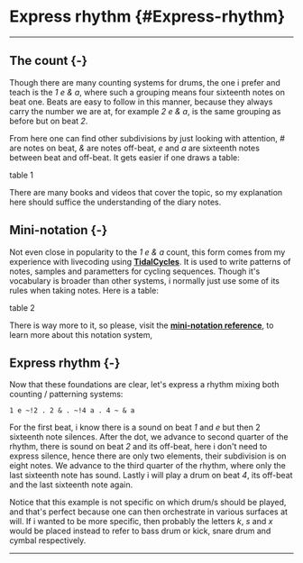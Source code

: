 Express rhythm {#Express-rhythm}
==

---

## The count {-}

Though there are many counting systems for drums, the one i prefer and teach is the _1 e & a_, where such a grouping means four sixteenth notes on beat one. Beats are easy to follow in this manner, because they always carry the number we are at, for example _2 e & a_, is the same grouping as before but on beat _2_.

From here one can find other subdivisions by just looking with attention, _#_ are notes on beat, _&_ are notes off-beat, _e_ and _a_ are sixteenth notes between beat and off-beat. It gets easier if one draws a table:

table 1

There are many books and videos that cover the topic, so my explanation here should suffice the understanding of the diary notes.

## Mini-notation {-}

Not even close in popularity to the _1 e & a_ count, this form comes from my experience with livecoding using **[TidalCycles](https://tidalcycles.org/)**. It is used to write patterns of notes, samples and parametters for cycling sequences. Though it's vocabulary is broader than other systems, i normally just use some of its rules when taking notes. Here is a table:

table 2

There is way more to it, so please, visit the **[mini-notation reference](https://tidalcycles.org/docs/reference/mini_notation)**, to learn more about this notation system,

## Express rhythm {-}

Now that these foundations are clear, let's express a rhythm mixing both counting / patterning systems:

`1 e ~!2 . 2 & . ~!4 a . 4 ~ & a`

For the first beat, i know there is a sound on beat _1_ and _e_ but then 2 sixteenth note silences. After the dot, we advance to second quarter of the rhythm, there is sound on beat _2_ and its off-beat, here i don't need to express silence, hence there are only two elements, their subdivision is on eight notes. We advance to the third quarter of the rhythm, where only the last sixteenth note has sound. Lastly i will play a drum on beat _4_, its off-beat and the last sixteenth note again.

Notice that this example is not specific on which drum/s should be played, and that's perfect because one can then orchestrate in various surfaces at will. If i wanted to be more specific, then probably the letters _k_, _s_ and _x_ would be placed instead to refer to bass drum or kick, snare drum and cymbal respectively.

---
